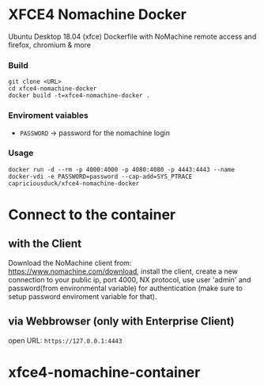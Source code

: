 # XFCE4 Nomachine Docker
Ubuntu Desktop 18.04 (xfce) Dockerfile with NoMachine remote access and firefox, chromium & more

### Build

```
git clone <URL>
cd xfce4-nomachine-docker
docker build -t=xfce4-nomachine-docker .
```


### Enviroment vaiables
* `PASSWORD` -> password for the nomachine login

### Usage

```
docker run -d --rm -p 4000:4000 -p 4080:4080 -p 4443:4443 --name docker-vdi -e PASSWORD=password --cap-add=SYS_PTRACE capriciousduck/xfce4-nomachine-docker
```



# Connect to the container
## with the Client
Download the NoMachine client from: https://www.nomachine.com/download, install the client, create a new connection to your public ip, port 4000, NX protocol, use user 'admin' and password(from environmental variable) for authentication (make sure to setup password enviroment variable for that).

## via Webbrowser (only with Enterprise Client)
open URL: `https://127.0.0.1:4443`
# xfce4-nomachine-container
